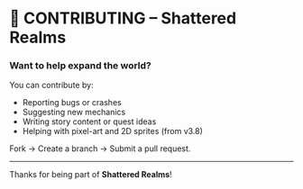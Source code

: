 # 🤝 CONTRIBUTING – Shattered Realms

### Want to help expand the world?

You can contribute by:
- Reporting bugs or crashes
- Suggesting new mechanics
- Writing story content or quest ideas
- Helping with pixel-art and 2D sprites (from v3.8)

Fork → Create a branch → Submit a pull request.

---
Thanks for being part of **Shattered Realms**!
